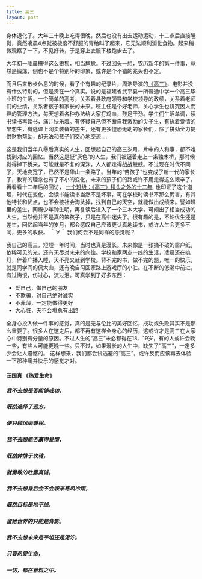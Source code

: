 ```yaml
---
title: 高三
layout: post
---
```


身体退化了。大年三十晚上吃得很晚，然后也没有出去运动运动，十二点后直接睡觉，竟然凌晨4点就被极度不舒服的胃给叫了起来，它无法顺利消化食物。起来稍微观察了一下，不见好转，于是穿上衣服下楼跑步去了。

大年初一凌晨搞得这么狼狈，相当尴尬。不过回头一想，农历新年的第一件事，竟然是锻炼，倒也不是个特别坏的印象，或许是个不错的兆头也不定。

而且后来散步休息的时候，看了个有趣的纪录片，周浩导演的[《高三》](http://www.imdb.com/title/tt4276994/)，电影并没有什么特别的，但是贵在一个真实。说的是福建省武平县一所普通中学一个高三毕业班的生活，一个简单的高考，关系着县政府领导和学校领导的政绩，关系着老师们的业绩，关系者孩子和家长的未来。班主任是个好老师，关心学生也讲究因人而异的管理方法，每天想着各种办法给大家打鸡血，鼓足干劲。学生们生活单调，读书读书再读书，痛并快乐着。有怀疑自己但不断自我激励的尖子生，有执着爱情的早恋生，有逃课上网卖装备的差生，还有更多惶恐无助的家长们，除了拼劲全力提供财物帮助，却无法和孩子们交心地交流 ...

这是我们当年八零后真实的人生，回想起自己的高三岁月，片中的人和事，都不难找到对应的回忆。当然这是挺“灰色”的人生，我们被逼着走上一条独木桥，那时候觉得掉下桥来，可能就是不复的深渊，人人都走得战战兢兢。不过现在时代不同了，天地变宽了，已然不是华山一条路了。当年的“苦孩子”也变成了新一代的家长了，教育的理念也有了不小的变化，未来的孩子们的路或许不用走得这么艰辛了。再看看十二年后的回访， [一个班级：《高三》镜头之外的十二年](http://www.sohu.com/a/145962351_658673), 也印证了这个道理，时代在变化，会读书能读书当然不是坏事，可在学校时读书不那么厉害，有其他特长和优点，也不会被社会淘汰掉，找到自己的天空，就能做出成绩来。譬如班里的差生，网瘾少年钟生明，再复读后进入了一个三本大学，可闯出了相当成功的人生。当然他并不是真的笨孩子，只是在高中迷失了。很有趣的是，不论优生还是差生，回忆起当年的岁月，都会感叹自己应该更认真地读书，或许人生会更多不同，更多的收获。 ＾∀＾ 我们何尝不是同样的感觉呢？

我自己的高三，短短一年时间，当时也真是漫长。未来像是一张捅不破的窗户纸，依稀可见的光，还有无尽对未来的向往。学校和家两点一线的生活，凌晨还在挑灯，伴着广播入睡，天不亮又赶到学校。背不完的书，做不完的题，唯一的快乐，就是同学间的侃大山，还有晚自习回家路上游戏厅的小驻。在不断的低潮中前进，有过悔恨，伤过心，流过泪。可真学到了好多东西：

* 爱自己，做自己的朋友
* 不欺骗，对自己绝对诚实
* 不菲薄，一定能做得更好
* 大心脏，天不会塌总有出路

全身心投入做一件事的感觉，真的是无与伦比的美好回忆，成功或失败其实不是那么重要了。很多人在这之后，都不再有这样全身心的经历，这或许才是高三在大家心中特别有分量的原因。不过人生的“高三”未必都得在18、19岁，有的人或许会晚一些，有些人可能更晚一些。只不过，如果漫长的人生中，缺失了“高三”，一定多少会让人遗憾的。 这样想来，我们都尝试逃避的“高三”，或许反而应该再去体验一下那种痛并快乐的感觉才对。

#### 汪国真 《热爱生命》

##### 我不去想是否能够成功，
##### 既然选择了远方，
##### 便只顾风雨兼程。

##### 我不去想能否赢得爱情，
##### 既然钟情于玫瑰，
##### 就勇敢的吐露真诚。

##### 我不去想身后会不会袭来寒风冷雨，
##### 既然目标是地平线，
##### 留给世界的只能是背影。

##### 我不去想未来是平坦还是泥泞。
##### 只要热爱生命，
##### 一切，都在意料之中。													